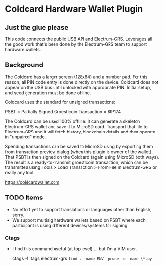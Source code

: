 # Coldcard Hardware Wallet Plugin

## Just the glue please

This code connects the public USB API and Electrum-GRS. Leverages all
the good work that's been done by the Electrum-GRS team to support
hardware wallets.

## Background

The Coldcard has a larger screen (128x64) and a number pad. For
this reason, all PIN code entry is done directly on the device.
Coldcard does not appear on the USB bus until unlocked with appropriate
PIN. Initial setup, and seed generation must be done offline.

Coldcard uses the standard for unsigned transactions:

PSBT = Partially Signed Groestlcoin Transaction = BIP174

The Coldcard can be used 100% offline: it can generate a skeleton
Electrum-GRS wallet and save it to MicroSD card. Transport that file
to Electrum-GRS and it will fetch history, blockchain details and then
operate in "unpaired" mode.

Spending transactions can be saved to MicroSD using by exporting them
from transaction preview dialog (when this plugin is
owner of the wallet). That PSBT is then signed on the Coldcard
(again using MicroSD both ways). The result is a ready-to-transmit
groestlcoin transaction, which can be transmitted using Tools > Load
Transaction > From File in Electrum-GRS or really any tool.

<https://coldcardwallet.com>

## TODO Items

- No effort yet to support translations or languages other than English, sorry.
- We support multisig hardware wallets based on PSBT where each participant
  is using different devices/systems for signing.

### Ctags

- I find this command useful (at top level) ... but I'm a VIM user.

    ctags -f .tags electrum-grs `find . -name ENV -prune -o -name \*.py`
